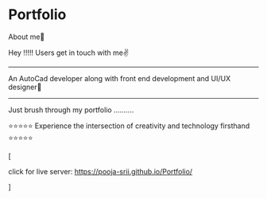 # Portfolio
About me🤩

Hey !!!!! Users get in touch with me✌️

--------------

An AutoCad developer along with front end development and UI/UX designer🤩

------------

Just brush through my portfolio ..........

⭐⭐⭐⭐⭐
Experience the intersection of creativity and technology firsthand
⭐⭐⭐⭐⭐

[

click for live server:
https://pooja-srii.github.io/Portfolio/

]
